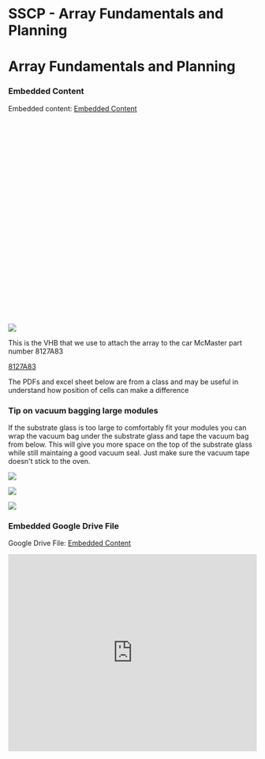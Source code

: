 # SSCP - Array Fundamentals and Planning

# Array Fundamentals and Planning

[](https://docs.google.com/document/d/1-901vJsbeUGixDJNZiaEUeraXNMEqvDMNtjX-2iQFAU/edit)

### Embedded Content

Embedded content: [Embedded Content]()

<iframe width="100%" height="400" src="" frameborder="0"></iframe>

![](../../../../assets/docs_32dp.png)

This is the VHB that we use to attach the array to the car McMaster part number 8127A83

[8127A83](http://www.mcmaster.com/#)

The PDFs and excel sheet below are from a class and may be useful in understand how position of cells can make a difference

### Tip on vacuum bagging large modules

[](#h.pb1ewcd4lqa2)

If the substrate glass is too large to comfortably fit your modules you can wrap the vacuum bag under the substrate glass and tape the vacuum bag from below. This will give you more space on the top of the substrate glass while still maintaing a good vacuum seal. Just make sure the vacuum tape doesn't stick to the oven.

![](../../../../assets/image_dd29345cf7.jpg)

![](../../../../assets/image_cc399df6db.jpg)

![](../../../../assets/image_b208ae59fd.jpg)

[](https://drive.google.com/folderview?id=1XfHqw5nf3lNe-Y-aD3NDYVwBJzuzLSpf)

### Embedded Google Drive File

Google Drive File: [Embedded Content](https://drive.google.com/embeddedfolderview?id=1XfHqw5nf3lNe-Y-aD3NDYVwBJzuzLSpf#list)

<iframe width="100%" height="400" src="https://drive.google.com/embeddedfolderview?id=1XfHqw5nf3lNe-Y-aD3NDYVwBJzuzLSpf#list" frameborder="0"></iframe>

